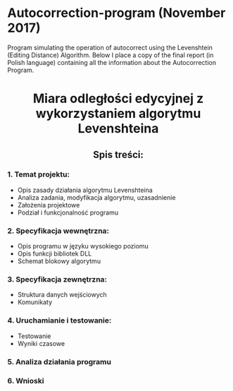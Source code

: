 # Autocorrection-program (November 2017)
Program simulating the operation of autocorrect using the Levenshtein (Editing Distance) Algorithm. 
Below I place a copy of the final report (in Polish language) containing all the information about the Autocorrection Program.





# <p align="center"> Miara odległości edycyjnej z wykorzystaniem algorytmu Levenshteina </p>

## <p align="center"> Spis treści: </p>



### 1. Temat projektu: 
   - Opis zasady działania algorytmu Levenshteina 
   - Analiza zadania, modyfikacja algorytmu, uzasadnienie 
   - Założenia projektowe 
   - Podział i funkcjonalność programu

### 2. Specyfikacja wewnętrzna:
   - Opis programu w języku wysokiego poziomu
   - Opis funkcji bibliotek DLL
   - Schemat blokowy algorytmu

### 3. Specyfikacja zewnętrzna:
   - Struktura danych wejściowych
   - Komunikaty

### 4. Uruchamianie i testowanie:
   - Testowanie
   - Wyniki czasowe

### 5. Analiza działania programu

### 6. Wnioski
